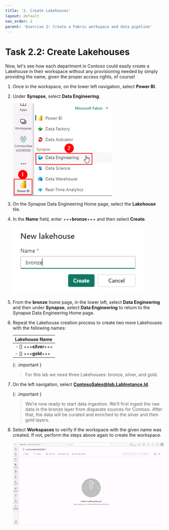 ```yaml
---
title: '2. Create Lakehouses'
layout: default
nav_order: 2
parent: 'Exercise 2: Create a Fabric workspace and data pipeline'
---
```


# Task 2.2: Create Lakehouses

Now, let's see how each department in Contoso could easily create a Lakehouse in their workspace without any provisioning needed by simply providing the name, given the proper access rights, of course!

1.	Once in the workspace, on the lower left navigation, select **Power BI**.

1.	Under **Synapse**, select **Data Engineering**.

    ![DE.](../media/instructions240153/task-1.3.1.png)

1.	On the Synapse Data Engineering Home page, select the **Lakehouse** tile.

    <!-- ![Lakehouse.jpg](../media/instructions254907/Lakehouse.jpg) 

    <!-- >[!alert]Creating the Lakehouse will automatically upgrade the workspace to a free Microsoft Fabric trial. Review the message and then select **OK** to continue.

    ![upgradetrial.jpg](../media/instructions254096/upgradetrial.jpg) -->

1. In the **Name** field, enter +++**bronze**+++ and then select **Create**.

    ![bronzelakehouse.jpg](../media/instructions254096/bronzelakehouse.jpg)

1. From the **bronze** home page, in the lower left, select **Data Engineering** and then under **Synapse**, select **Data Engineering** to return to the Synapse Data Engineering Home page. 

1. Repeat the Lakehouse creation process to create two more Lakehouses with the following names:

    | Lakehouse Name |
    |:---------|
    | - [] +++**silver**+++   |
    | - [] +++**gold**+++   |
    
    {: .important }
   > For this lab we need three Lakehouses: bronze, silver, and gold.

1. On the left navigation, select **ContosoSales@lab.LabInstance.Id**.

    {: .important }
    > We’re now ready to start data ingestion. We’ll first ingest the raw data in the bronze layer from disparate sources for Contoso. After that, the data will be curated and enriched to the silver and then gold layers.

1. Select **Workspaces** to verify if the workspace with the given name was created. If not, perform the steps above again to create the workspace.

    ![workspacecreated.jpg](../media/instructions254096/workspacecreated.jpg)
